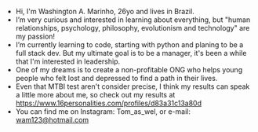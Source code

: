 - Hi, I'm Washington A. Marinho, 26yo and lives in Brazil.
- I’m very curious and interested in learning about everything, but "human relationships, psychology, philosophy, evolutionism and technology" are my passion!
- I’m currently learning to code, starting with python and planing to be a full stack dev. But my ultimate goal is to be a manager, it's been a while that I'm interested in leadership.
- One of my dreams is to create a non-profitable ONG who helps young people who felt lost and depressed to find a path in their lives.
- Even that MTBI test aren't consider precise, I think my results can speak a little more about me, so check out my results at https://www.16personalities.com/profiles/d83a31c13a80d 
- You can find me on Instagram: Tom_as_wel, or e-mail: wam123@hotmail.com
<!---
wamalmeida/wamalmeida is a ✨ special ✨ repository because its `README.md` (this file) appears on your GitHub profile.
You can click the Preview link to take a look at your changes.
--->
